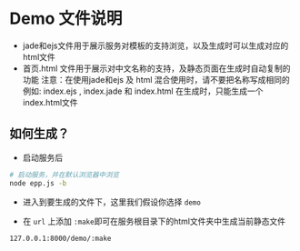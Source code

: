 # Demo 文件说明
* jade和ejs文件用于展示服务对模板的支持浏览，以及生成时可以生成对应的html文件  
* 首页.html 文件用于展示对中文名称的支持，及静态页面在生成时自动复制的功能
注意：在使用jade和ejs 及 html 混合使用时，请不要把名称写成相同的
例如: index.ejs , index.jade 和 index.html 在生成时，只能生成一个index.html文件

## 如何生成？
* 启动服务后
```sh
# 启动服务，并在默认浏览器中浏览
node epp.js -b
```
* 进入到要生成的文件下，这里我们假设你选择 `demo`

* 在 `url` 上添加 `:make`即可在服务根目录下的html文件夹中生成当前静态文件
```sh
127.0.0.1:8000/demo/:make
```  